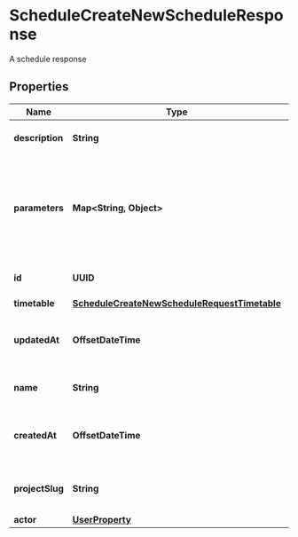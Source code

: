

# ScheduleCreateNewScheduleResponse

A schedule response

## Properties

| Name | Type | Description | Notes |
|------------ | ------------- | ------------- | -------------|
|**description** | **String** | Description of the schedule. |  |
|**parameters** | **Map&lt;String, Object&gt;** | Pipeline parameters represented as key-value pairs. Must contain branch or tag. |  |
|**id** | **UUID** | The unique ID of the schedule. |  |
|**timetable** | [**ScheduleCreateNewScheduleRequestTimetable**](ScheduleCreateNewScheduleRequestTimetable.md) |  |  |
|**updatedAt** | **OffsetDateTime** | The date and time the pipeline was last updated. |  |
|**name** | **String** | Name of the schedule. |  |
|**createdAt** | **OffsetDateTime** | The date and time the pipeline was created. |  |
|**projectSlug** | **String** | The project-slug for the schedule |  |
|**actor** | [**UserProperty**](UserProperty.md) |  |  |



